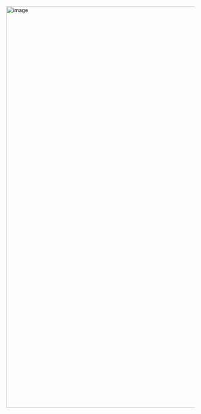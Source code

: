 <img width="1908" height="1074" alt="image" src="https://github.com/user-attachments/assets/0dce3723-7fa2-47ef-bafe-00490cb2766c" />
